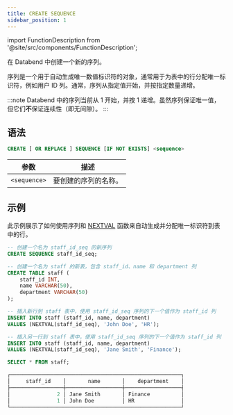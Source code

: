 ```yaml
---
title: CREATE SEQUENCE
sidebar_position: 1
---
```


import FunctionDescription from '@site/src/components/FunctionDescription';

<FunctionDescription description="引入或更新: v1.2.426"/>

在 Databend 中创建一个新的序列。

序列是一个用于自动生成唯一数值标识符的对象，通常用于为表中的行分配唯一标识符，例如用户 ID 列。通常，序列从指定值开始，并按指定数量递增。

:::note
Databend 中的序列当前从 1 开始，并按 1 递增。虽然序列保证唯一值，但它们**不**保证连续性（即无间隙）。
:::

## 语法

```sql
CREATE [ OR REPLACE ] SEQUENCE [IF NOT EXISTS] <sequence>
```

| 参数         | 描述                             |
|--------------|-----------------------------------------|
| `<sequence>` | 要创建的序列的名称。 |

## 示例

此示例展示了如何使用序列和 [NEXTVAL](/sql/sql-functions/sequence-functions/nextval) 函数来自动生成并分配唯一标识符到表中的行。

```sql
-- 创建一个名为 staff_id_seq 的新序列
CREATE SEQUENCE staff_id_seq;

-- 创建一个名为 staff 的新表，包含 staff_id、name 和 department 列
CREATE TABLE staff (
    staff_id INT,
    name VARCHAR(50),
    department VARCHAR(50)
);

-- 插入新行到 staff 表中，使用 staff_id_seq 序列的下一个值作为 staff_id 列
INSERT INTO staff (staff_id, name, department)
VALUES (NEXTVAL(staff_id_seq), 'John Doe', 'HR');

-- 插入另一行到 staff 表中，使用 staff_id_seq 序列的下一个值作为 staff_id 列
INSERT INTO staff (staff_id, name, department)
VALUES (NEXTVAL(staff_id_seq), 'Jane Smith', 'Finance');

SELECT * FROM staff;

┌───────────────────────────────────────────────────────┐
│     staff_id    │       name       │    department    │
├─────────────────┼──────────────────┼──────────────────┤
│               2 │ Jane Smith       │ Finance          │
│               1 │ John Doe         │ HR               │
└───────────────────────────────────────────────────────┘
```